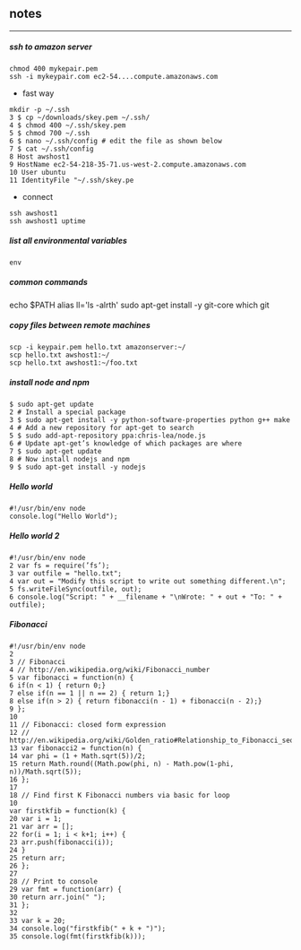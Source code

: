 ## notes
---

##### ssh to amazon server

```
chmod 400 mykepair.pem
ssh -i mykeypair.com ec2-54....compute.amazonaws.com
```
- fast way

```
mkdir -p ~/.ssh
3 $ cp ~/downloads/skey.pem ~/.ssh/
4 $ chmod 400 ~/.ssh/skey.pem
5 $ chmod 700 ~/.ssh
6 $ nano ~/.ssh/config # edit the file as shown below
7 $ cat ~/.ssh/config
8 Host awshost1
9 HostName ec2-54-218-35-71.us-west-2.compute.amazonaws.com
10 User ubuntu
11 IdentityFile "~/.ssh/skey.pe
```
- connect

```
ssh awshost1
ssh awshost1 uptime
```

##### list all environmental variables
```
env
```

##### common commands
echo $PATH
alias ll='ls -alrth'
sudo apt-get install -y git-core
which git

##### copy files between remote machines
```
scp -i keypair.pem hello.txt amazonserver:~/
scp hello.txt awshost1:~/
scp hello.txt awshost1:~/foo.txt
```

##### install node and npm

```
$ sudo apt-get update
2 # Install a special package
3 $ sudo apt-get install -y python-software-properties python g++ make
4 # Add a new repository for apt-get to search
5 $ sudo add-apt-repository ppa:chris-lea/node.js
6 # Update apt-get’s knowledge of which packages are where
7 $ sudo apt-get update
8 # Now install nodejs and npm
9 $ sudo apt-get install -y nodejs
```

##### Hello world
```
#!/usr/bin/env node
console.log("Hello World");
```

##### Hello world 2
```
#!/usr/bin/env node
2 var fs = require(’fs’);
3 var outfile = "hello.txt";
4 var out = "Modify this script to write out something different.\n";
5 fs.writeFileSync(outfile, out);
6 console.log("Script: " + __filename + "\nWrote: " + out + "To: " + outfile);
```

##### Fibonacci
```
#!/usr/bin/env node
2
3 // Fibonacci
4 // http://en.wikipedia.org/wiki/Fibonacci_number
5 var fibonacci = function(n) {
6 if(n < 1) { return 0;}
7 else if(n == 1 || n == 2) { return 1;}
8 else if(n > 2) { return fibonacci(n - 1) + fibonacci(n - 2);}
9 };
10
11 // Fibonacci: closed form expression
12 // http://en.wikipedia.org/wiki/Golden_ratio#Relationship_to_Fibonacci_sequence
13 var fibonacci2 = function(n) {
14 var phi = (1 + Math.sqrt(5))/2;
15 return Math.round((Math.pow(phi, n) - Math.pow(1-phi, n))/Math.sqrt(5));
16 };
17
18 // Find first K Fibonacci numbers via basic for loop
10
var firstkfib = function(k) {
20 var i = 1;
21 var arr = [];
22 for(i = 1; i < k+1; i++) {
23 arr.push(fibonacci(i));
24 }
25 return arr;
26 };
27
28 // Print to console
29 var fmt = function(arr) {
30 return arr.join(" ");
31 };
32
33 var k = 20;
34 console.log("firstkfib(" + k + ")");
35 console.log(fmt(firstkfib(k)));
```